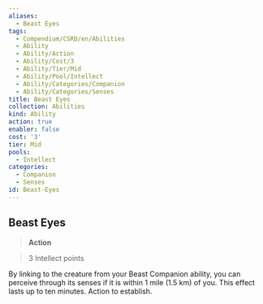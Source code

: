 ```yaml
---
aliases:
  - Beast Eyes
tags:
  - Compendium/CSRD/en/Abilities
  - Ability
  - Ability/Action
  - Ability/Cost/3
  - Ability/Tier/Mid
  - Ability/Pool/Intellect
  - Ability/Categories/Companion
  - Ability/Categories/Senses
title: Beast Eyes
collection: Abilities
kind: Ability
action: true
enabler: false
cost: '3'
tier: Mid
pools:
  - Intellect
categories:
  - Companion
  - Senses
id: Beast-Eyes
---
```

## Beast Eyes    
>**Action**    
>3 Intellect points  
    
By linking to the creature from your Beast Companion ability, you can perceive through its senses if it is within 1 mile (1.5 km) of you. This effect lasts up to ten minutes. Action to establish.
